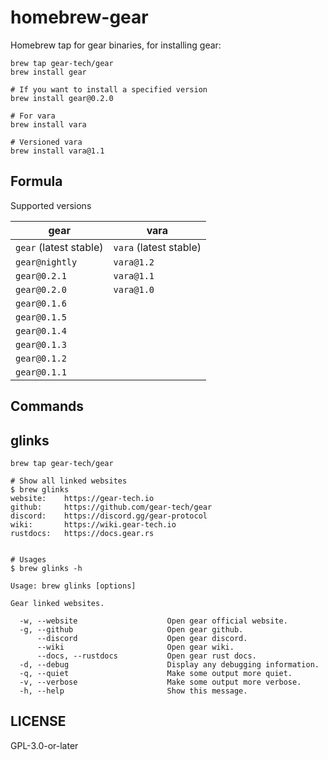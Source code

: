 # homebrew-gear

Homebrew tap for gear binaries, for installing gear:

```
brew tap gear-tech/gear
brew install gear

# If you want to install a specified version
brew install gear@0.2.0

# For vara
brew install vara

# Versioned vara
brew install vara@1.1
```

## Formula

Supported versions

|          gear          |          vara          |
| ---------------------- | ---------------------- |
| `gear` (latest stable) | `vara` (latest stable) |
| `gear@nightly`         | `vara@1.2`             |
| `gear@0.2.1  `         | `vara@1.1`             |
| `gear@0.2.0`           | `vara@1.0`             |
| `gear@0.1.6`           |                        |
| `gear@0.1.5`           |                        |
| `gear@0.1.4`           |                        |
| `gear@0.1.3`           |                        |
| `gear@0.1.2`           |                        |
| `gear@0.1.1`           |                        |

## Commands

## glinks

```
brew tap gear-tech/gear

# Show all linked websites
$ brew glinks
website:    https://gear-tech.io
github:     https://github.com/gear-tech/gear
discord:    https://discord.gg/gear-protocol
wiki:       https://wiki.gear-tech.io
rustdocs:   https://docs.gear.rs


# Usages
$ brew glinks -h

Usage: brew glinks [options]

Gear linked websites.

  -w, --website                    Open gear official website.
  -g, --github                     Open gear github.
      --discord                    Open gear discord.
      --wiki                       Open gear wiki.
      --docs, --rustdocs           Open gear rust docs.
  -d, --debug                      Display any debugging information.
  -q, --quiet                      Make some output more quiet.
  -v, --verbose                    Make some output more verbose.
  -h, --help                       Show this message.
```

## LICENSE

GPL-3.0-or-later
